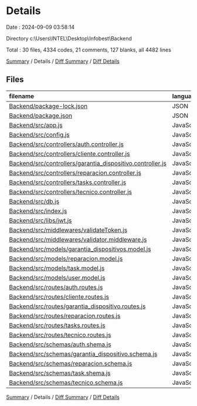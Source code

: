 # Details

Date : 2024-09-09 03:58:14

Directory c:\\Users\\INTEL\\Desktop\\Infobest\\Backend

Total : 30 files,  4334 codes, 21 comments, 127 blanks, all 4482 lines

[Summary](results.md) / Details / [Diff Summary](diff.md) / [Diff Details](diff-details.md)

## Files
| filename | language | code | comment | blank | total |
| :--- | :--- | ---: | ---: | ---: | ---: |
| [Backend/package-lock.json](/Backend/package-lock.json) | JSON | 3,320 | 0 | 1 | 3,321 |
| [Backend/package.json](/Backend/package.json) | JSON | 30 | 0 | 1 | 31 |
| [Backend/src/app.js](/Backend/src/app.js) | JavaScript | 38 | 1 | 10 | 49 |
| [Backend/src/config.js](/Backend/src/config.js) | JavaScript | 5 | 0 | 2 | 7 |
| [Backend/src/controllers/auth.controller.js](/Backend/src/controllers/auth.controller.js) | JavaScript | 106 | 6 | 20 | 132 |
| [Backend/src/controllers/cliente.controller.js](/Backend/src/controllers/cliente.controller.js) | JavaScript | 46 | 0 | 7 | 53 |
| [Backend/src/controllers/garantia_dispositivo.controller.js](/Backend/src/controllers/garantia_dispositivo.controller.js) | JavaScript | 81 | 0 | 8 | 89 |
| [Backend/src/controllers/reparacion.controller.js](/Backend/src/controllers/reparacion.controller.js) | JavaScript | 163 | 2 | 13 | 178 |
| [Backend/src/controllers/tasks.controller.js](/Backend/src/controllers/tasks.controller.js) | JavaScript | 80 | 0 | 11 | 91 |
| [Backend/src/controllers/tecnico.controller.js](/Backend/src/controllers/tecnico.controller.js) | JavaScript | 47 | 0 | 7 | 54 |
| [Backend/src/db.js](/Backend/src/db.js) | JavaScript | 10 | 0 | 1 | 11 |
| [Backend/src/index.js](/Backend/src/index.js) | JavaScript | 5 | 0 | 1 | 6 |
| [Backend/src/libs/jwt.js](/Backend/src/libs/jwt.js) | JavaScript | 17 | 0 | 3 | 20 |
| [Backend/src/middlewares/validateToken.js](/Backend/src/middlewares/validateToken.js) | JavaScript | 20 | 1 | 5 | 26 |
| [Backend/src/middlewares/validator.middleware.js](/Backend/src/middlewares/validator.middleware.js) | JavaScript | 12 | 0 | 0 | 12 |
| [Backend/src/models/garantia_dispositivos.model.js](/Backend/src/models/garantia_dispositivos.model.js) | JavaScript | 43 | 0 | 2 | 45 |
| [Backend/src/models/reparacion.model.js](/Backend/src/models/reparacion.model.js) | JavaScript | 51 | 0 | 2 | 53 |
| [Backend/src/models/task.model.js](/Backend/src/models/task.model.js) | JavaScript | 35 | 0 | 3 | 38 |
| [Backend/src/models/user.model.js](/Backend/src/models/user.model.js) | JavaScript | 29 | 1 | 3 | 33 |
| [Backend/src/routes/auth.routes.js](/Backend/src/routes/auth.routes.js) | JavaScript | 15 | 2 | 3 | 20 |
| [Backend/src/routes/cliente.routes.js](/Backend/src/routes/cliente.routes.js) | JavaScript | 9 | 0 | 1 | 10 |
| [Backend/src/routes/garantia_dispositivo.routes.js](/Backend/src/routes/garantia_dispositivo.routes.js) | JavaScript | 12 | 0 | 3 | 15 |
| [Backend/src/routes/reparacion.routes.js](/Backend/src/routes/reparacion.routes.js) | JavaScript | 15 | 0 | 3 | 18 |
| [Backend/src/routes/tasks.routes.js](/Backend/src/routes/tasks.routes.js) | JavaScript | 13 | 0 | 4 | 17 |
| [Backend/src/routes/tecnico.routes.js](/Backend/src/routes/tecnico.routes.js) | JavaScript | 11 | 0 | 3 | 14 |
| [Backend/src/schemas/auth.shema.js](/Backend/src/schemas/auth.shema.js) | JavaScript | 31 | 0 | 2 | 33 |
| [Backend/src/schemas/garantia_dispositivo.schema.js](/Backend/src/schemas/garantia_dispositivo.schema.js) | JavaScript | 22 | 6 | 2 | 30 |
| [Backend/src/schemas/reparacion.schema.js](/Backend/src/schemas/reparacion.schema.js) | JavaScript | 28 | 2 | 2 | 32 |
| [Backend/src/schemas/task.shema.js](/Backend/src/schemas/task.shema.js) | JavaScript | 14 | 0 | 2 | 16 |
| [Backend/src/schemas/tecnico.schema.js](/Backend/src/schemas/tecnico.schema.js) | JavaScript | 26 | 0 | 2 | 28 |

[Summary](results.md) / Details / [Diff Summary](diff.md) / [Diff Details](diff-details.md)